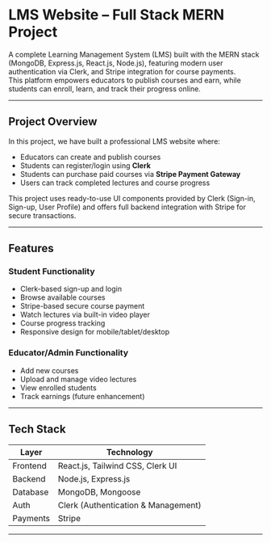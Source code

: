 # LMS Website – Full Stack MERN Project

A complete Learning Management System (LMS) built with the MERN stack (MongoDB, Express.js, React.js, Node.js), featuring modern user authentication via Clerk, and Stripe integration for course payments.  
This platform empowers educators to publish courses and earn, while students can enroll, learn, and track their progress online.

---

##  Project Overview

In this project, we have built a professional LMS website where:

- Educators can create and publish courses
- Students can register/login using **Clerk**
- Students can purchase paid courses via **Stripe Payment Gateway**
- Users can track completed lectures and course progress

This project uses ready-to-use UI components provided by Clerk (Sign-in, Sign-up, User Profile) and offers full backend integration with Stripe for secure transactions.

---

##  Features

###  Student Functionality
- Clerk-based sign-up and login
- Browse available courses
- Stripe-based secure course payment
- Watch lectures via built-in video player
- Course progress tracking
- Responsive design for mobile/tablet/desktop

### Educator/Admin Functionality
- Add new courses
- Upload and manage video lectures
- View enrolled students
- Track earnings (future enhancement)

---

##  Tech Stack

| Layer        | Technology                          |
|--------------|--------------------------------------|
| Frontend     | React.js, Tailwind CSS, Clerk UI     |
| Backend      | Node.js, Express.js                 |
| Database     | MongoDB, Mongoose                   |
| Auth         | Clerk (Authentication & Management) |
| Payments     | Stripe                              |

---



